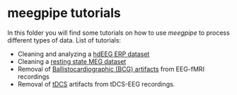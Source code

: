 meegpipe tutorials
========

In this folder you will find some tutorials on how to use _meegpipe_ to 
process different types of data. List of tutorials:

* Cleaning and analyzing a [hdEEG ERP dataset](./eeg-erp.md)
* Cleaning a [resting state MEG dataset](./meg-rs.md)
* Removal of [Ballistocardiographic (BCG) artifacts][bcg] from EEG-fMRI recordings
* Removal of [tDCS][tdcs] artifacts from tDCS-EEG recordings.

[bcg]: ./eeg-fmri.md
[tdcs]: ./tdcs-eeg.md
